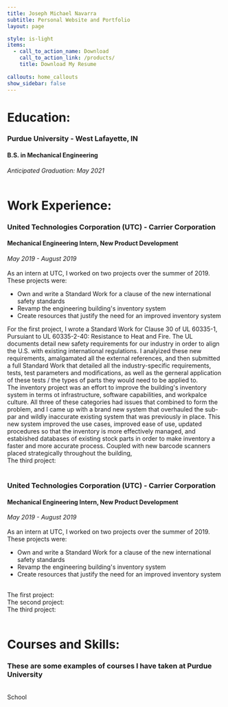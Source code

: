 ```yaml
---
title: Joseph Michael Navarra
subtitle: Personal Website and Portfolio
layout: page

style: is-light
items:
  - call_to_action_name: Download
    call_to_action_link: /products/
    title: Download My Resume
    
callouts: home_callouts      
show_sidebar: false
---
```


#  Education:

### Purdue University - West Lafayette, IN
#### B.S. in Mechanical Engineering
<i>Anticipated Graduation: May 2021</i>
<br><br>

# Work Experience:

### United Technologies Corporation (UTC) - Carrier Corporation
#### Mechanical Engineering Intern, New Product Development
<i>May 2019 - August 2019</i>
<br><br>
As an intern at UTC, I worked on two projects over the summer of 2019. These projects were:
<ul>
  <li>Own and write a Standard Work for a clause of the new international safety standards</li>
  <li>Revamp the engineering building's inventory system</li>
  <li>Create resources that justify the need for an improved inventory system</li>
</ul>
For the first project, I wrote a Standard Work for Clause 30 of UL 60335-1, Pursuiant to UL 60335-2-40: Resistance to Heat and Fire. The UL documents detail new safety requirements for our industry in order to align the U.S. with existing international regulations. I analyized these new requirements, amalgamated all the external references, and then submitted a full Standard Work that detailed all the industry-specific requirements, tests, test parameters and modifications, as well as the gerneral application of these tests / the types of parts they would need to be applied to.
<br>
The inventory project was an effort to improve the building's inventory system in terms ot infrastructure, software capabilities, and workpalce culture. All three of these categories had issues that combined to form the problem, and I came up with a brand new system that overhauled the sub-par and wildly inaccurate existing system that was previously in place. This new system improved the use cases, improved ease of use, updated procedures so that the inventory is more effectively managed, and estabished databases of existing stock parts in order to make inventory a faster and more accurate process. Coupled with new barcode scanners placed strategically throughout the building,
<br>
The third project:
<br><br>

### United Technologies Corporation (UTC) - Carrier Corporation
#### Mechanical Engineering Intern, New Product Development
<i>May 2019 - August 2019</i>
<br><br>
As an intern at UTC, I worked on two projects over the summer of 2019. These projects were:
<ul>
  <li>Own and write a Standard Work for a clause of the new international safety standards</li>
  <li>Revamp the engineering building's inventory system</li>
  <li>Create resources that justify the need for an improved inventory system</li>
</ul>
<br>
The first project:
<br>
The second project:
<br>
The third project:
<br><br>

# Courses and Skills:
### These are some examples of courses I have taken at Purdue University
<br>
School
